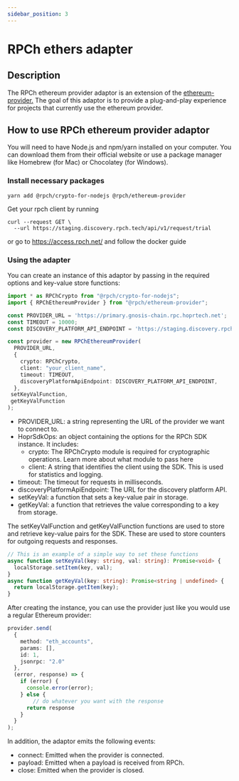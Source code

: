 ```yaml
---
sidebar_position: 3
---
```


# RPCh ethers adapter

## Description

The RPCh ethereum provider adaptor is an extension of the [ethereum-provider.](https://github.com/floating/ethereum-provider) The goal of this adaptor is to provide a plug-and-play experience for projects that currently use the ethereum provider.

## How to use RPCh ethereum provider adaptor

You will need to have Node.js and npm/yarn installed on your computer. You can download them from their official website or use a package manager like Homebrew (for Mac) or Chocolatey (for Windows).

### Install necessary packages

```
yarn add @rpch/crypto-for-nodejs @rpch/ethereum-provider
```

Get your rpch client by running
```
curl --request GET \
  --url https://staging.discovery.rpch.tech/api/v1/request/trial
```

or go to https://access.rpch.net/ and follow the docker guide

### Using the adapter

You can create an instance of this adaptor by passing in the required options and key-value store functions:
```TypeScript
import * as RPChCrypto from "@rpch/crypto-for-nodejs";
import { RPChEthereumProvider } from "@rpch/ethereum-provider";

const PROVIDER_URL = 'https://primary.gnosis-chain.rpc.hoprtech.net';
const TIMEOUT = 10000;
const DISCOVERY_PLATFORM_API_ENDPOINT = 'https://staging.discovery.rpch.tech';

const provider = new RPChEthereumProvider(
  PROVIDER_URL,
  {
    crypto: RPChCrypto,
    client: "your_client_name",
    timeout: TIMEOUT,
    discoveryPlatformApiEndpoint: DISCOVERY_PLATFORM_API_ENDPOINT,
  },
 setKeyValFunction,
 getKeyValFunction
);
```

- PROVIDER_URL: a string representing the URL of the provider we want to connect to.
- HoprSdkOps: an object containing the options for the RPCh SDK instance. It includes:
    - crypto: The RPChCrypto module is required for cryptographic operations. Learn more about what module to pass here
    - client: A string that identifies the client using the SDK. This is used for statistics and logging.
- timeout: The timeout for requests in milliseconds.
- discoveryPlatformApiEndpoint: The URL for the discovery platform API.
- setKeyVal: a function that sets a key-value pair in storage.
- getKeyVal: a function that retrieves the value corresponding to a key from storage.

The setKeyValFunction and getKeyValFunction functions are used to store and retrieve key-value pairs for the SDK. These are used to store counters for outgoing requests and responses.

```TypeScript
// This is an example of a simple way to set these functions
async function setKeyVal(key: string, val: string): Promise<void> {
  localStorage.setItem(key, val);
}
async function getKeyVal(key: string): Promise<string | undefined> {
  return localStorage.getItem(key);
}
```

After creating the instance, you can use the provider just like you would use a regular Ethereum provider:

```TypeScript
provider.send(
  {
    method: "eth_accounts",
    params: [],
    id: 1,
    jsonrpc: "2.0"
  },
  (error, response) => {
    if (error) {
      console.error(error);
    } else {
        // do whatever you want with the response
      return response
    }
  }
);
```

In addition, the adaptor emits the following events:

- connect: Emitted when the provider is connected.
- payload: Emitted when a payload is received from RPCh.
- close: Emitted when the provider is closed.